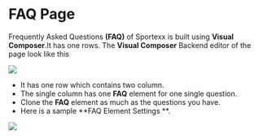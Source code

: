 # FAQ Page

Frequently Asked Questions **(FAQ)** of  Sportexx is built using **Visual Composer**.It has one rows. The **Visual Composer** Backend editor of the page look like this

![](http://transvelo.github.io/docs/sportexx/images/faq.png)

* It has one row which contains two column.
* The single column has one **FAQ** element for one single question.
* Clone the **FAQ** element as much as the questions you have.
* Here is a sample **FAQ Element Settings **.

![](http://transvelo.github.io/docs/sportexx/images/faq-setting.png)
